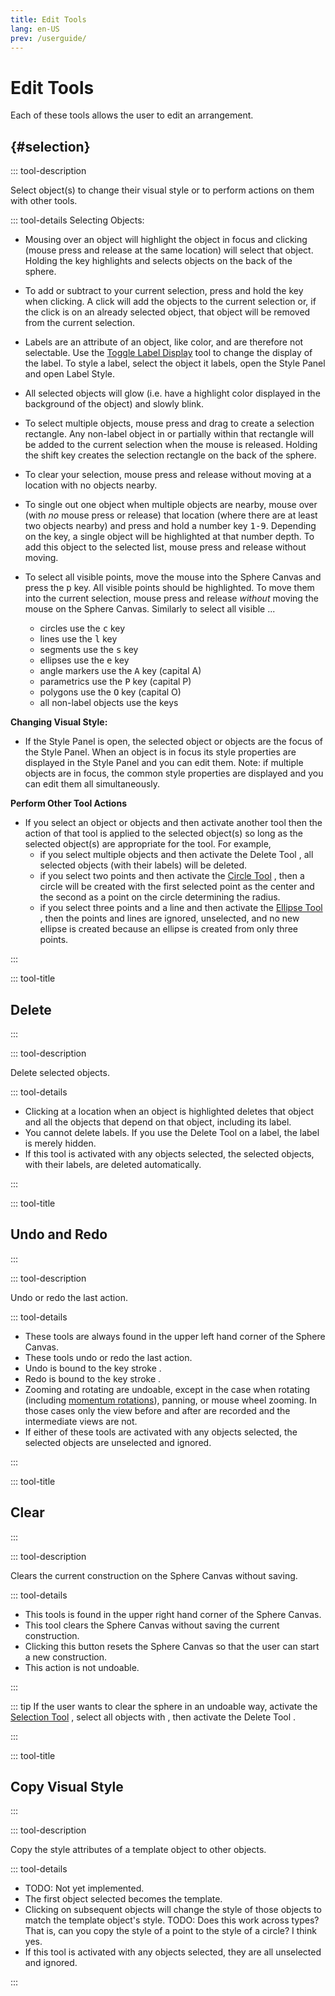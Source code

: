 ```yaml
---
title: Edit Tools
lang: en-US
prev: /userguide/
---
```


# Edit Tools

Each of these tools allows the user to edit an arrangement.

## <tool-title title="Selection" iconName="select"/>{#selection}


::: tool-description

Select object(s) to change their visual style or to perform actions on them with other tools.

::: tool-details Selecting Objects:

- Mousing over an object will highlight the object in focus and clicking (mouse press and release at the same location) will select that object. Holding the <KeyShortcuts macShift pcShift /> key highlights and selects objects on the back of the sphere.
- To add or subtract to your current selection, press and hold the <KeyShortcuts macOpt pcCtrl /> key when clicking. A click will add the objects to the current selection or, if the click is on an already selected object, that object will be removed from the current selection.
- Labels are an attribute of an object, like color, and are therefore not selectable. Use the [Toggle Label Display](/tools/display#toggle-label-display) <IconBase icon-name="toggleLabelDisplay" /> tool to change the display of the label. To style a label, select the object it labels, open the Style Panel <IconBase icon-name="stylePanel" /> and open Label Style.

- All selected objects will glow (i.e. have a highlight color displayed in the background of the object) and slowly blink.
- To select multiple objects, mouse press and drag to create a selection rectangle. Any non-label object in or partially within that rectangle will be added to the current selection when the mouse is released. Holding the shift key <KeyShortcuts macShift pcShift /> creates the selection rectangle on the back of the sphere.
- To clear your selection, mouse press and release without moving at a location with no objects nearby.
- To single out one object when multiple objects are nearby, mouse over (with _no_ mouse press or release) that location (where there are at least two objects nearby) and press and hold a number key <kbd>1-9</kbd>. Depending on the key, a single object will be highlighted at that number depth. To add this object to the selected list, mouse press and release without moving.
- To select all visible points, move the mouse into the Sphere Canvas and press the <kbd>p</kbd> key. All visible points should be highlighted. To move them into the current selection, mouse press and release _without_ moving the mouse on the Sphere Canvas. Similarly to select all visible ...
  - circles use the <kbd>c</kbd> key
  - lines use the <kbd>l</kbd> key
  - segments use the <kbd>s</kbd> key
  - ellipses use the <kbd>e</kbd> key
  - angle markers use the <kbd>A</kbd> key (capital A)
  - parametrics use the <kbd>P</kbd> key (capital P)
  - polygons use the <kbd>O</kbd> key (capital O)
  - all non-label objects use the <KeyShortcuts macCmd macLetter="a" pcCtrl pcLetter="a"  /> keys

**Changing Visual Style:**

- If the Style Panel <IconBase icon-name="stylePanel" /> is open, the selected object or objects are the focus of the Style Panel. When an object is in focus its style properties are displayed in the Style Panel and you can edit them. Note: if multiple objects are in focus, the common style properties are displayed and you can edit them all simultaneously.

**Perform Other Tool Actions**

- If you select an object or objects and then activate another tool then the action of that tool is applied to the selected object(s) so long as the selected object(s) are appropriate for the tool. For example,
  - if you select multiple objects and then activate the Delete Tool <IconBase icon-name="delete" />, all selected objects (with their labels) will be deleted.
  - if you select two points and then activate the [Circle Tool](/tools/basic#circle) <IconBase icon-name="circle" />, then a circle will be created with the first selected point as the center and the second as a point on the circle determining the radius.
  - if you select three points and a line and then activate the [Ellipse Tool](./conic#ellipse) <IconBase icon-name="ellipse" />, then the points and lines are ignored, unselected, and no new ellipse is created because an ellipse is created from only three points.

:::

::: tool-title

## Delete <IconBase notInLine  icon-name="delete" />

:::

::: tool-description

Delete selected objects.

::: tool-details

- Clicking at a location when an object is highlighted deletes that object and all the objects that depend on that object, including its label.
- You cannot delete labels. If you use the Delete Tool on a label, the label is merely hidden.
- If this tool is activated with any objects selected, the selected objects, with their labels, are deleted automatically.

:::

::: tool-title

## Undo <IconBase notInLine  icon-name="undo" /> and Redo <IconBase notInLine icon-name="redo" />

:::

::: tool-description

Undo or redo the last action.

::: tool-details

- These tools are always found in the upper left hand corner of the Sphere Canvas.
- These tools undo or redo the last action.
- Undo is bound to the key stroke <KeyShortcuts macCmd macLetter="z" pcCtrl pcLetter="z"  />.
- Redo is bound to the key stroke <KeyShortcuts macShift macCmd macLetter="z" pcCtrl pcLetter="y"  />.
- Zooming and rotating are undoable, except in the case when rotating (including [momentum rotations](/userguide/titlebar#global-settings)), panning, or mouse wheel zooming. In those cases only the view before and after are recorded and the intermediate views are not.
- If either of these tools are activated with any objects selected, the selected objects are unselected and ignored.

:::

::: tool-title

## Clear <IconBase notInLine icon-name="clearConstruction" />

:::

::: tool-description

Clears the current construction on the Sphere Canvas without saving.

::: tool-details

- This tools is found in the upper right hand corner of the Sphere Canvas.
- This tool clears the Sphere Canvas without saving the current construction.
- Clicking this button resets the Sphere Canvas so that the user can start a new construction.
- This action is not undoable.

:::

::: tip
If the user wants to clear the sphere in an undoable way, activate the [Selection Tool](./edit#selection) <IconBase icon-name="select" />, select all objects with <KeyShortcuts macCmd macLetter="a" pcCtrl pcLetter="a"  />, then activate the Delete Tool <IconBase icon-name="delete" />.

:::

::: tool-title

## Copy Visual Style

:::

::: tool-description

Copy the style attributes of a template object to other objects.

::: tool-details

- TODO: Not yet implemented.
- The first object selected becomes the template.
- Clicking on subsequent objects will change the style of those objects to match the template object's style. TODO: Does this work across types? That is, can you copy the style of a point to the style of a circle? I think yes.
- If this tool is activated with any objects selected, they are all unselected and ignored.

:::
